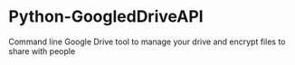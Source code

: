 # Python-GoogledDriveAPI
Command line Google Drive tool to manage your drive and encrypt files to share with people
